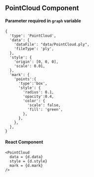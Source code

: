 ## PointCloud Component

#### Parameter required in `graph` variable
```
{
  'type': 'PointCloud',
  'data': {
    'dataFile': "data/PointCloud.ply",
    'fileType': 'ply',
  },
  'style': {
    'origin': [0, 0, 0],
    'scale': 0.01,
  },
  'mark': {
    'points':{
      'type':'box',
      'style': {
        'radius': 0.1,
        'opacity':0.4,
        'color': {
          'scale': false,
          'fill': 'green',
        },
      },
    },
  },
}
 ```

#### React Component
```
<PointCloud 
  data = {d.data}
  style = {d.style}
  mark = {d.mark}
/>
```
